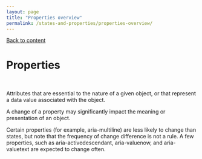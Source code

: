 ```yaml
---
layout: page
title: "Properties overview"
permalink: /states-and-properties/properties-overview/
---
```

<link rel="stylesheet" href="/assets/css/style.css?v=07f9abc06ad55cffb2433692575c223659db012e" media="screen"><link rel="stylesheet" href="/css/style.css">
<a class="back-link" href="https://shoshiko.github.io">Back to content</a>
   
<div class="inner" markdown="1">

# Properties

&nbsp;

Attributes that are essential to the nature of a given object, or that represent a data value associated with the object. 

A change of a property may significantly impact the meaning or presentation of an object. 

Certain properties (for example, aria-multiline) are less likely to change than states, but note that the frequency of change difference is not a rule. A few properties, such as aria-activedescendant, aria-valuenow, and aria-valuetext are expected to change often. 


</div>